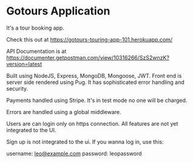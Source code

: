 # Gotours Application

It's a tour booking app.

Check this out at https://gotours-touring-app-101.herokuapp.com/

API Documentation is at https://documenter.getpostman.com/view/10316266/SzS2wnzK?version=latest

Built using NodeJS, Express, MongoDB, Mongoose, JWT. Front end is server side rendered using Pug.
It has sophisticated error handling and security.

Payments handled using Stripe. It's in test mode no one will be charged.

Errors are handled using a global middleware.

Users are can login only on https connection. All features are not yet integrated to the UI.

Sign up is not integrated to the ui.
If you wanna log in, use this:

username: leo@example.com
password: leopassword
